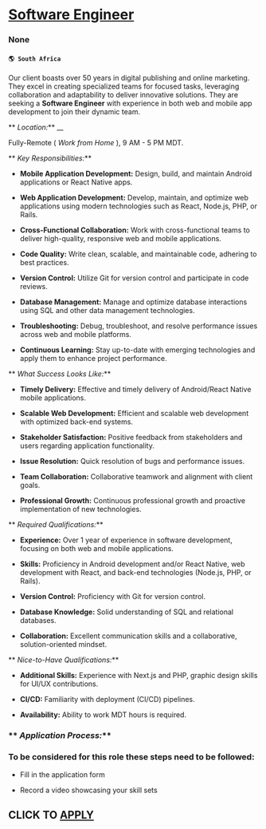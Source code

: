# [Software Engineer](https://www.remotewlb.com/apply/software-engineer-128939)  
### None  
#### `🌎 South Africa`  

Our client boasts over 50 years in digital publishing and online marketing. They excel in creating specialized teams for focused tasks, leveraging collaboration and adaptability to deliver innovative solutions. They are seeking a **Software Engineer** with experience in both web and mobile app development to join their dynamic team.

 ** _Location:_** __

Fully-Remote ( _Work from Home_ ), 9 AM - 5 PM MDT.

 ** _Key Responsibilities:_**

  *  **Mobile Application Development:** Design, build, and maintain Android applications or React Native apps.

  *  **Web Application Development:** Develop, maintain, and optimize web applications using modern technologies such as React, Node.js, PHP, or Rails.

  *  **Cross-Functional Collaboration:** Work with cross-functional teams to deliver high-quality, responsive web and mobile applications.

  *  **Code Quality:** Write clean, scalable, and maintainable code, adhering to best practices.

  *  **Version Control:** Utilize Git for version control and participate in code reviews.

  *  **Database Management:** Manage and optimize database interactions using SQL and other data management technologies.

  *  **Troubleshooting:** Debug, troubleshoot, and resolve performance issues across web and mobile platforms.

  *  **Continuous Learning:** Stay up-to-date with emerging technologies and apply them to enhance project performance.

 ** _What Success Looks Like:_**

  *  **Timely Delivery:** Effective and timely delivery of Android/React Native mobile applications.

  *  **Scalable Web Development:** Efficient and scalable web development with optimized back-end systems.

  *  **Stakeholder Satisfaction:** Positive feedback from stakeholders and users regarding application functionality.

  *  **Issue Resolution:** Quick resolution of bugs and performance issues.

  *  **Team Collaboration:** Collaborative teamwork and alignment with client goals.

  *  **Professional Growth:** Continuous professional growth and proactive implementation of new technologies.

 ** _Required Qualifications:_**

  *  **Experience:** Over 1 year of experience in software development, focusing on both web and mobile applications.

  *  **Skills:** Proficiency in Android development and/or React Native, web development with React, and back-end technologies (Node.js, PHP, or Rails).

  *  **Version Control:** Proficiency with Git for version control.

  *  **Database Knowledge:** Solid understanding of SQL and relational databases.

  *  **Collaboration:** Excellent communication skills and a collaborative, solution-oriented mindset.

 ** _Nice-to-Have Qualifications:_**

  *  **Additional Skills:** Experience with Next.js and PHP, graphic design skills for UI/UX contributions.

  *  **CI/CD:** Familiarity with deployment (CI/CD) pipelines.

  *  **Availability:** Ability to work MDT hours is required.

###  ** _Application Process:_**

### To be considered for this role these steps need to be followed:

  * Fill in the application form

  * Record a video showcasing your skill sets

  
## CLICK TO [APPLY](https://www.remotewlb.com/apply/software-engineer-128939)

